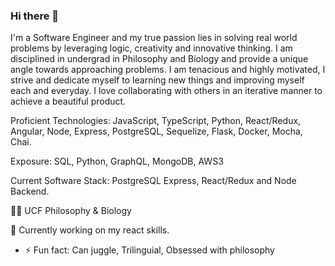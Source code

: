 ### Hi there 👋



I'm a Software Engineer and my true passion lies in solving real world problems by leveraging logic, creativity and innovative thinking. I am disciplined in undergrad in Philosophy and Biology and provide a unique angle towards approaching problems.  I am tenacious and highly motivated, I strive and dedicate myself to learning new things and improving myself each and everyday. I love collaborating with others in an iterative manner to achieve a beautiful product.

Proficient Technologies: JavaScript, TypeScript, Python, React/Redux, Angular, Node, Express, PostgreSQL, Sequelize, Flask, Docker, Mocha, Chai.

Exposure: SQL, Python, GraphQL, MongoDB, AWS3

Current Software Stack: PostgreSQL Express, React/Redux and Node Backend.

👨‍🎓 UCF Philosophy & Biology

📜 Currently working on my react skills.


- ⚡ Fun fact: Can juggle, Trilinguial, Obsessed with philosophy

